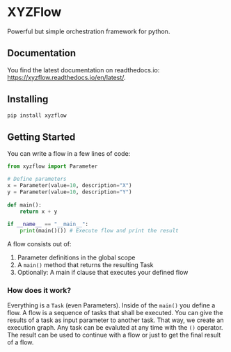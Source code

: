 # XYZFlow
Powerful but simple orchestration framework for python.

## Documentation

You find the latest documentation on readthedocs.io: https://xyzflow.readthedocs.io/en/latest/.
## Installing

``` bash
pip install xyzflow
```

## Getting Started

You can write a flow in a few lines of code:
``` python
from xyzflow import Parameter

# Define parameters
x = Parameter(value=10, description="X")
y = Parameter(value=10, description="Y")
  
def main():
    return x + y
       
if __name__ == "__main__":   
    print(main()()) # Execute flow and print the result
```

A flow consists out of:
1) Parameter definitions in the global scope
2) A `main()` method that returns the resulting Task
3) Optionally: A main if clause that executes your defined flow

### How does it work?

Everything is a `Task` (even Parameters). Inside of the `main()` you define a flow. A flow is a sequence of tasks that shall be executed. You can give the results of a task as input parameter to another task.
That way, we create an execution graph.
Any task can be evaluted at any time with the `()` operator.
The result can be used to continue with a flow or just to get the final result of a flow.
